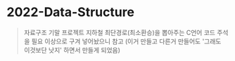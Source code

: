 # 2022-Data-Structure
>자료구조 기말 프로젝트 
>지하철 최단경로(최소환승)을 뽑아주는 C언어 코드
>주석을 필요 이상으로 구겨 넣어놨으니 참고
>(이거 만들고 다른거 만들어도 '그래도 이것보단 낫지' 하면서 만들게 되었음)
